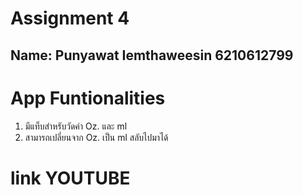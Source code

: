 # Assignment 4
## Name: Punyawat Iemthaweesin 6210612799
# App Funtionalities
1. มีแท็บสำหรับวัดค่า Oz. และ ml
2. สามารถเปลี่ยนจาก Oz. เป็น ml สลับไปมาได้

# link YOUTUBE
